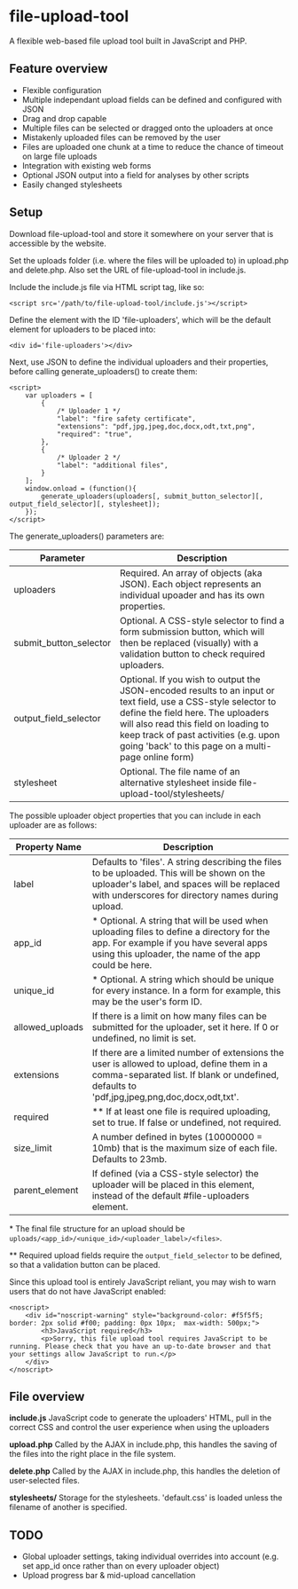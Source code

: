 # file-upload-tool #

A flexible web-based file upload tool built in JavaScript and PHP.

## Feature overview ##
- Flexible configuration
- Multiple independant upload fields can be defined and configured with JSON
- Drag and drop capable
- Multiple files can be selected or dragged onto the uploaders at once
- Mistakenly uploaded files can be removed by the user
- Files are uploaded one chunk at a time to reduce the chance of timeout on large file uploads
- Integration with existing web forms
- Optional JSON output into a field for analyses by other scripts
- Easily changed stylesheets

## Setup ##

Download file-upload-tool and store it somewhere on your server that is accessible by the website.

Set the uploads folder (i.e. where the files will be uploaded to) in upload.php and delete.php. Also set the URL of file-upload-tool in include.js.

Include the include.js file via HTML script tag, like so:
```
<script src='/path/to/file-upload-tool/include.js'></script>
```

Define the element with the ID 'file-uploaders', which will be the default element for uploaders to be placed into:
```
<div id='file-uploaders'></div>
```

Next, use JSON to define the individual uploaders and their properties, before calling generate_uploaders() to create them:
```
<script>
	var uploaders = [
		{
			/* Uploader 1 */
			"label": "fire safety certificate",
			"extensions": "pdf,jpg,jpeg,doc,docx,odt,txt,png",
			"required": "true",
		},
		{
			/* Uploader 2 */
			"label": "additional files",
		}
	];
	window.onload = (function(){
		generate_uploaders(uploaders[, submit_button_selector][, output_field_selector][, stylesheet]);
	});
</script>
```

The generate_uploaders() parameters are:

Parameter              | Description
-----------------------|---------------
uploaders              | Required. An array of objects (aka JSON). Each object represents an individual upoader and has its own properties.
submit_button_selector | Optional. A CSS-style selector to find a form submission button, which will then be replaced (visually) with a validation button to check required uploaders.
output_field_selector  | Optional. If you wish to output the JSON-encoded results to an input or text field, use a CSS-style selector to define the field here. The uploaders will also read this field on loading to keep track of past activities (e.g. upon going 'back' to this page on a multi-page online form)
stylesheet			   | Optional. The file name of an alternative stylesheet inside file-upload-tool/stylesheets/


The possible uploader object properties that you can include in each uploader are as follows:

Property Name   | Description
----------------|--------------- 
label           | Defaults to 'files'. A string describing the files to be uploaded. This will be shown on the uploader's label, and spaces will be replaced with underscores for directory names during upload.
app_id          | \* Optional. A string that will be used when uploading files to define a directory for the app. For example if you have several apps using this uploader, the name of the app could be here.
unique_id       | \* Optional. A string which should be unique for every instance. In a form for example, this may be the user's form ID.
allowed_uploads | If there is a limit on how many files can be submitted for the uploader, set it here. If 0 or undefined, no limit is set.
extensions      | If there are a limited number of extensions the user is allowed to upload, define them in a comma-separated list. If blank or undefined, defaults to 'pdf,jpg,jpeg,png,doc,docx,odt,txt'.
required        | \*\* If at least one file is required uploading, set to true. If false or undefined, not required.
size_limit      | A number defined in bytes (10000000 = 10mb) that is the maximum size of each file. Defaults to 23mb.
parent_element  | If defined (via a CSS-style selector) the uploader will be placed in this element, instead of the default #file-uploaders element.

\*   The final file structure for an upload should be `uploads/<app_id>/<unique_id>/<uploader_label>/<files>`.

\*\* Required upload fields require the `output_field_selector` to be defined, so that a validation button can be placed.


Since this upload tool is entirely JavaScript reliant, you may wish to warn users that do not have JavaScript enabled:
```
<noscript>
	<div id="noscript-warning" style="background-color: #f5f5f5; border: 2px solid #f00; padding: 0px 10px;  max-width: 500px;">
		<h3>JavaScript required</h3>
		<p>Sorry, this file upload tool requires JavaScript to be running. Please check that you have an up-to-date browser and that your settings allow JavaScript to run.</p>
	</div>
</noscript>
```

## File overview ##

**include.js**
JavaScript code to generate the uploaders' HTML, pull in the correct CSS and control the user experience when using the uploaders

**upload.php**
Called by the AJAX in include.php, this handles the saving of the files into the right place in the file system.

**delete.php**
Called by the AJAX in include.php, this handles the deletion of user-selected files.

**stylesheets/**
Storage for the stylesheets. 'default.css' is loaded unless the filename of another is specified.


## TODO ##
- Global uploader settings, taking individual overrides into account (e.g. set app_id once rather than on every uploader object)
- Upload progress bar & mid-upload cancellation

